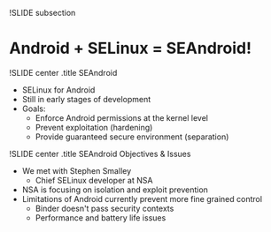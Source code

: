 !SLIDE subsection
# Android + SELinux = SEAndroid! #

!SLIDE center
.title SEAndroid

* SELinux for Android
* Still in early stages of development
* Goals:
  * Enforce Android permissions at the kernel level
  * Prevent exploitation (hardening)
  * Provide guaranteed secure environment (separation)

!SLIDE center
.title SEAndroid Objectives & Issues

* We met with Stephen Smalley
  * Chief SELinux developer at NSA
* NSA is focusing on isolation and exploit prevention
* Limitations of Android currently prevent more fine grained control
  * Binder doesn't pass security contexts
  * Performance and battery life issues
